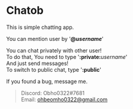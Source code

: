 # Chatob

This is simple chatting app.  

You can mention user by '**@_username_**'

You can chat privately with other user!  
To do that, You need to type '**:private:**_username_'  
And just send messages!  
To switch to public chat, type '**:public**'

If you found a bug, message me.  
> Discord: Obho0322#7681  
> Email: ohbeomho0322@gmail.com
